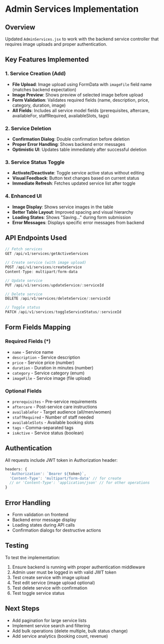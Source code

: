 # Admin Services Implementation

## Overview
Updated `AdminServices.jsx` to work with the backend service controller that requires image uploads and proper authentication.

## Key Features Implemented

### 1. Service Creation (Add)
- **File Upload**: Image upload using FormData with `imageFile` field name (matches backend expectation)
- **Image Preview**: Shows preview of selected image before upload
- **Form Validation**: Validates required fields (name, description, price, category, duration, image)
- **All Fields**: Includes all service model fields (prerequisites, aftercare, availableFor, staffRequired, availableSlots, tags)

### 2. Service Deletion
- **Confirmation Dialog**: Double confirmation before deletion
- **Proper Error Handling**: Shows backend error messages
- **Optimistic UI**: Updates table immediately after successful deletion

### 3. Service Status Toggle
- **Activate/Deactivate**: Toggle service active status without editing
- **Visual Feedback**: Button text changes based on current status
- **Immediate Refresh**: Fetches updated service list after toggle

### 4. Enhanced UI
- **Image Display**: Shows service images in the table
- **Better Table Layout**: Improved spacing and visual hierarchy
- **Loading States**: Shows "Saving..." during form submission
- **Error Messages**: Displays specific error messages from backend

## API Endpoints Used

```javascript
// Fetch services
GET /api/v1/services/getActiveServices

// Create service (with image upload)
POST /api/v1/services/createService
Content-Type: multipart/form-data

// Update service
PUT /api/v1/services/updateService/:serviceId

// Delete service
DELETE /api/v1/services/deleteService/:serviceId

// Toggle status
PATCH /api/v1/services/toggleServiceStatus/:serviceId
```

## Form Fields Mapping

### Required Fields (*)
- `name` - Service name
- `description` - Service description
- `price` - Service price (number)
- `duration` - Duration in minutes (number)
- `category` - Service category (enum)
- `imageFile` - Service image (file upload)

### Optional Fields
- `prerequisites` - Pre-service requirements
- `aftercare` - Post-service care instructions
- `availableFor` - Target audience (all/men/women)
- `staffRequired` - Number of staff needed
- `availableSlots` - Available booking slots
- `tags` - Comma-separated tags
- `isActive` - Service status (boolean)

## Authentication
All requests include JWT token in Authorization header:
```javascript
headers: {
  'Authorization': `Bearer ${token}`,
  'Content-Type': 'multipart/form-data' // for create
  // or 'Content-Type': 'application/json' // for other operations
}
```

## Error Handling
- Form validation on frontend
- Backend error message display
- Loading states during API calls
- Confirmation dialogs for destructive actions

## Testing
To test the implementation:
1. Ensure backend is running with proper authentication middleware
2. Admin user must be logged in with valid JWT token
3. Test create service with image upload
4. Test edit service (image upload optional)
5. Test delete service with confirmation
6. Test toggle service status

## Next Steps
- Add pagination for large service lists
- Implement service search and filtering
- Add bulk operations (delete multiple, bulk status change)
- Add service analytics (booking count, revenue)